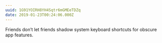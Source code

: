 ```yaml
---
uuid: 1G91YOIRH8YH4Sqtr6mGMEeTDZq
date: 2019-01-23T00:24:06.000Z
---
```


Friends don’t let friends shadow system keyboard shortcuts for obscure app features.